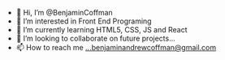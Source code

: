- 👋 Hi, I’m @BenjaminCoffman
- 👀 I’m interested in Front End Programing
- 🌱 I’m currently learning HTML5, CSS, JS and React
- 💞️ I’m looking to collaborate on future projects...
- 📫 How to reach me ...benjaminandrewcoffman@gmail.com

<!---
BenjaminCoffman/BenjaminCoffman is a ✨ special ✨ repository because its `README.md` (this file) appears on your GitHub profile.
You can click the Preview link to take a look at your changes.
--->
